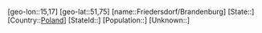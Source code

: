 ﻿---
location: [51,75,15,17]
type: City
tags:
- geo/City


SpocWebEntityId: 30280
isDeleted: false
confidential: public

---
[geo-lon::15,17]
[geo-lat::51,75]
[name::Friedersdorf/Brandenburg]
[State::]
[Country::[Poland](geo/Continent/Europe/Poland.md)]
[StateId::]
[Population::]
[Unknown::]

